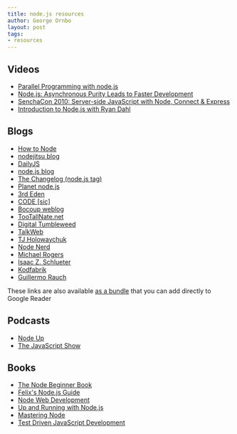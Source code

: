 ```yaml
---
title: node.js resources
author: George Ornbo
layout: post
tags:
- resources
---
```


## Videos

* [Parallel Programming with node.js][6]
* [Node.js: Asynchronous Purity Leads to Faster Development][7]
* [SenchaCon 2010: Server-side JavaScript with Node, Connect & Express][8]
* [Introduction to Node.js with Ryan Dahl][9]

## Blogs 

* [How to Node][10]
* [nodejitsu blog][11]
* [DailyJS][12]
* [node.js blog][13]
* [The Changelog (node.js tag)][14]
* [Planet node.js][15]
* [3rd Eden][16]
* [CODE \[sic\]][17]
* [Bocoup weblog][18]
* [TooTallNate.net][19]
* [Digital Tumbleweed][20]
* [TalkWeb][21]
* [TJ Holowaychuk][22]
* [Node Nerd][23]
* [Michael Rogers][24]
* [Isaac Z. Schlueter][25]
* [Kodfabrik][26]
* [Guillermo Rauch][27]

These links are also available [as a bundle][28] that you can add directly to Google Reader

## Podcasts

* [Node Up][29]
* [The JavaScript Show][30]

## Books

* [The Node Beginner Book][1]
* [Felix's Node.js Guide][2]
* [Node Web Development][3]
* [Up and Running with Node.js][4]  
* [Mastering Node][5]
* [Test Driven JavaScript Development][31]


[1]: http://nodebeginner.org/
[2]: http://nodeguide.com/
[3]: http://www.packtpub.com/node-javascript-web-development/book
[4]: http://ofps.oreilly.com/titles/9781449398583/
[5]: http://visionmedia.github.com/masteringnode/
[6]: http://www.infoq.com/presentations/Parallel-Programming-with-Nodejs
[7]: http://www.infoq.com/presentations/nodejs
[8]: http://vimeo.com/18077379
[9]: http://www.youtube.com/watch?v=jo_B4LTHi3I
[10]: http://howtonode.org/
[11]: http://blog.nodejitsu.com/
[12]: http://dailyjs.com/
[13]: http://blog.nodejs.org
[14]: http://thechangelog.com/tagged/node.js
[15]: http://www.planetnodejs.com/
[16]: http://blog.3rd-eden.com/
[17]: http://marcorogers.com/blog/
[18]: http://weblog.bocoup.com/
[19]: https://tootallnate.net/
[20]: http://digitaltumbleweed.com/
[21]: http://talkweb.eu/
[22]: http://tjholowaychuk.com/
[23]: http://nodenerd.net/
[24]: http://www.mikealrogers.com/
[25]: http://blog.izs.me/
[26]: http://io.kodfabrik.com/
[27]: http://devthought.com/
[28]: http://www.google.co.uk/reader/bundle/user%2F09921663692746895687%2Fbundle%2Fnodejs%20Reading%20List
[29]: http://nodeup.com/
[30]: http://javascriptshow.com/
[31]: http://tddjs.com/
